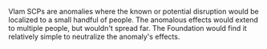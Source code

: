 Vlam SCPs are anomalies where the known or potential disruption would be localized to a small handful of people.
The anomalous effects would extend to multiple people, but wouldn't spread far.
The Foundation would find it relatively simple to neutralize the anomaly's effects.